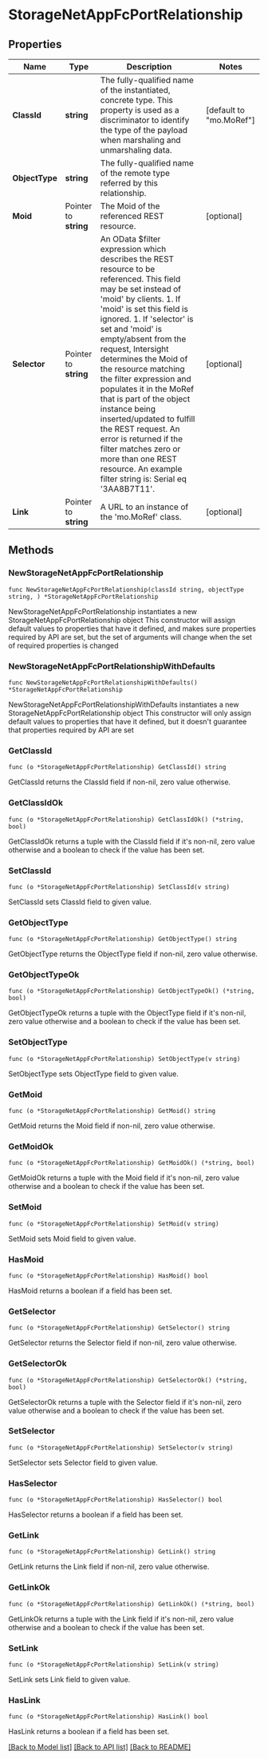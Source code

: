 # StorageNetAppFcPortRelationship

## Properties

Name | Type | Description | Notes
------------ | ------------- | ------------- | -------------
**ClassId** | **string** | The fully-qualified name of the instantiated, concrete type. This property is used as a discriminator to identify the type of the payload when marshaling and unmarshaling data. | [default to "mo.MoRef"]
**ObjectType** | **string** | The fully-qualified name of the remote type referred by this relationship. | 
**Moid** | Pointer to **string** | The Moid of the referenced REST resource. | [optional] 
**Selector** | Pointer to **string** | An OData $filter expression which describes the REST resource to be referenced. This field may be set instead of &#39;moid&#39; by clients. 1. If &#39;moid&#39; is set this field is ignored. 1. If &#39;selector&#39; is set and &#39;moid&#39; is empty/absent from the request, Intersight determines the Moid of the resource matching the filter expression and populates it in the MoRef that is part of the object instance being inserted/updated to fulfill the REST request. An error is returned if the filter matches zero or more than one REST resource. An example filter string is: Serial eq &#39;3AA8B7T11&#39;. | [optional] 
**Link** | Pointer to **string** | A URL to an instance of the &#39;mo.MoRef&#39; class. | [optional] 

## Methods

### NewStorageNetAppFcPortRelationship

`func NewStorageNetAppFcPortRelationship(classId string, objectType string, ) *StorageNetAppFcPortRelationship`

NewStorageNetAppFcPortRelationship instantiates a new StorageNetAppFcPortRelationship object
This constructor will assign default values to properties that have it defined,
and makes sure properties required by API are set, but the set of arguments
will change when the set of required properties is changed

### NewStorageNetAppFcPortRelationshipWithDefaults

`func NewStorageNetAppFcPortRelationshipWithDefaults() *StorageNetAppFcPortRelationship`

NewStorageNetAppFcPortRelationshipWithDefaults instantiates a new StorageNetAppFcPortRelationship object
This constructor will only assign default values to properties that have it defined,
but it doesn't guarantee that properties required by API are set

### GetClassId

`func (o *StorageNetAppFcPortRelationship) GetClassId() string`

GetClassId returns the ClassId field if non-nil, zero value otherwise.

### GetClassIdOk

`func (o *StorageNetAppFcPortRelationship) GetClassIdOk() (*string, bool)`

GetClassIdOk returns a tuple with the ClassId field if it's non-nil, zero value otherwise
and a boolean to check if the value has been set.

### SetClassId

`func (o *StorageNetAppFcPortRelationship) SetClassId(v string)`

SetClassId sets ClassId field to given value.


### GetObjectType

`func (o *StorageNetAppFcPortRelationship) GetObjectType() string`

GetObjectType returns the ObjectType field if non-nil, zero value otherwise.

### GetObjectTypeOk

`func (o *StorageNetAppFcPortRelationship) GetObjectTypeOk() (*string, bool)`

GetObjectTypeOk returns a tuple with the ObjectType field if it's non-nil, zero value otherwise
and a boolean to check if the value has been set.

### SetObjectType

`func (o *StorageNetAppFcPortRelationship) SetObjectType(v string)`

SetObjectType sets ObjectType field to given value.


### GetMoid

`func (o *StorageNetAppFcPortRelationship) GetMoid() string`

GetMoid returns the Moid field if non-nil, zero value otherwise.

### GetMoidOk

`func (o *StorageNetAppFcPortRelationship) GetMoidOk() (*string, bool)`

GetMoidOk returns a tuple with the Moid field if it's non-nil, zero value otherwise
and a boolean to check if the value has been set.

### SetMoid

`func (o *StorageNetAppFcPortRelationship) SetMoid(v string)`

SetMoid sets Moid field to given value.

### HasMoid

`func (o *StorageNetAppFcPortRelationship) HasMoid() bool`

HasMoid returns a boolean if a field has been set.

### GetSelector

`func (o *StorageNetAppFcPortRelationship) GetSelector() string`

GetSelector returns the Selector field if non-nil, zero value otherwise.

### GetSelectorOk

`func (o *StorageNetAppFcPortRelationship) GetSelectorOk() (*string, bool)`

GetSelectorOk returns a tuple with the Selector field if it's non-nil, zero value otherwise
and a boolean to check if the value has been set.

### SetSelector

`func (o *StorageNetAppFcPortRelationship) SetSelector(v string)`

SetSelector sets Selector field to given value.

### HasSelector

`func (o *StorageNetAppFcPortRelationship) HasSelector() bool`

HasSelector returns a boolean if a field has been set.

### GetLink

`func (o *StorageNetAppFcPortRelationship) GetLink() string`

GetLink returns the Link field if non-nil, zero value otherwise.

### GetLinkOk

`func (o *StorageNetAppFcPortRelationship) GetLinkOk() (*string, bool)`

GetLinkOk returns a tuple with the Link field if it's non-nil, zero value otherwise
and a boolean to check if the value has been set.

### SetLink

`func (o *StorageNetAppFcPortRelationship) SetLink(v string)`

SetLink sets Link field to given value.

### HasLink

`func (o *StorageNetAppFcPortRelationship) HasLink() bool`

HasLink returns a boolean if a field has been set.


[[Back to Model list]](../README.md#documentation-for-models) [[Back to API list]](../README.md#documentation-for-api-endpoints) [[Back to README]](../README.md)


